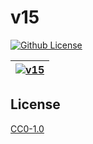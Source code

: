 # v15

[![Github License](https://img.shields.io/github/license/setetres/v15.svg?v=2)](https://github.com/setetres/v15/blob/main/LICENSE)

| [![v15](https://setetres.s3.amazonaws.com/setetres.st/img/share-v15.png?v=2&raw=true)](http://v15.setetres.st) |
| ---------------------------------------------------------------------------------------------------------- |

## License

[CC0-1.0]

[http://v15.setetres.st]: http://v15.setetres.st
[cc0-1.0]: http://creativecommons.org/licenses/cc0/1.0
